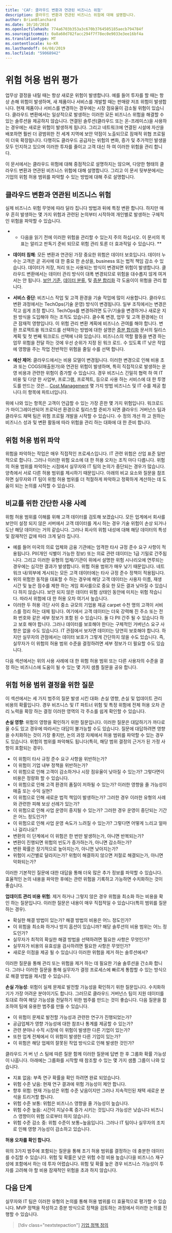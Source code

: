 ```yaml
---
title: 'CAF: 클라우드 변환과 연관된 비즈니스 위험'
description: 클라우드 변환과 연관된 비즈니스 위험에 대해 설명합니다.
author: BrianBlanchard
ms.date: 10/10/2018
ms.openlocfilehash: 774a6703b353a3c670b3764505185aecb794784f
ms.sourcegitcommit: 0a8a60d782facc294f7f78ec0e9033e3ee16bf4a
ms.translationtype: MT
ms.contentlocale: ko-KR
ms.lasthandoff: 04/08/2019
ms.locfileid: "59068942"
---
```

# <a name="evaluating-risk-tolerance"></a>위험 허용 범위 평가

업무상 결정을 내릴 때는 항상 새로운 위험이 발생합니다. 예를 들어 투자를 할 때는 항상 손해 위험이 발생하며, 새 제품이나 서비스를 개발할 때는 판매량 저조 위험이 발생합니다. 현재 제품이나 서비스를 변경하는 경우에는 시장 점유율이 감소될 위험이 있습니다. 클라우드 변환에서는 일상적으로 발생하는 이러한 모든 비즈니스 위험을 해결할 수 있는 솔루션을 제공하지 않습니다. 연결된 솔루션(클라우드 또는 온-프레미스)을 사용하는 경우에는 새로운 위험이 발생하게 됩니다. 그리고 네트워크에 연결된 시설에 자산을 배포하면 훨씬 더 광범위한 전 세계 지역에 보안 약점이 노출되므로 잠재적 위협 프로필이 더욱 확장됩니다. 다행히도 클라우드 공급자는 위험의 변화, 증가 및 추가적인 발생을 모두 인지하고 있으며 이러한 투자를 줄이고 고객 대신 하 여 이러한 위험을 관리 합니다.

이 문서에서는 클라우드 위험에 대해 중점적으로 설명하지는 않으며, 다양한 형태의 클라우드 변환과 연관된 비즈니스 위험에 대해 설명합니다. 그리고 이 문서 뒷부분에서는 기업의 위험 허용 범위를 파악할 수 있는 방법에 대해 주로 설명합니다.

<!-- markdownlint-disable MD026 -->

## <a name="what-business-risks-are-associated-with-a-cloud-transformation"></a>클라우드 변환과 연관된 비즈니스 위험

실제 비즈니스 위험 무엇에 따라 달라 집니다 방법과 뒤에 특정 변환 합니다. 하지만 매우 흔히 발생하는 몇 가지 위험과 관련된 논의부터 시작하여 개인별로 발생하는 구체적인 위험을 파악할 수 있습니다.

* * 다음을 읽기 전에 이러한 위험을 관리할 수 있는지 주의 하십시오. 이 문서의 목표는 알리고 판독기 준비 되므로 위험 관리 토론 더 효과적일 수 있습니다. **

- **데이터 침해**: 모든 변환과 연관된 가장 중요한 위험은 데이터 보호입니다. 데이터 누수는 고객은 곧 귀사에 대 한 중요 한 손상을, business 또는 법적 책임 감소 수 있습니다. 데이터가 저장, 처리 또는 사용되는 방식이 변경되면 위험이 발생합니다. 클라우드 변환에서는 데이터 관리 방식이 대폭 변경되므로 위험을 대수롭지 않게 여겨서는 안 됩니다. [보안 기준](../security-baseline/overview.md), [데이터 분류](./what-is-data-classification.md), 및 [증분 합리화](../../digital-estate/rationalize.md#incremental-rationalization) 각 도움이이 위험을 관리 합니다.

- **서비스 중단**: 비즈니스 작업 및 고객 환경을 기술 작업에 많이 사용합니다. 클라우드 변환 과정에서는 TechOps(기술 운영) 방식이 변경됩니다. 일부 조직에서는 변경은 작고 쉽게 조정 합니다. TechOps를 변경하려면 도구/기술을 변경하거나 새로운 지원 방식을 도입해야 하는 조직도 있습니다. 클수록 변경, 업무 및 고객 환경에는 더 큰 잠재적 영향입니다. 이 위험 관리 변환 계획에 비즈니스 관여를 해야 합니다. 변환 프로젝트용 워크로드를 선택하는 방법에 대한 설명은 [증분 합리화](../../digital-estate/rationalize.md#incremental-rationalization) 문서의 릴리스 계획 및 첫 번째 워크로드 선택에 나와 있습니다. 비즈니스의 역할 활동을 변경 하는 업무 위험을 전달 하는 것에 우선 순위가 지정 된 워크 로드. 수 있도록 IT 낮은 작업에 영향을 주는 작업 전반적인 위험을 줄일 수를 선택 합니다.

- **예산 제어**: 클라우드에서는 비용 모델이 변경됩니다. 이러한 변경으로 인해 비용 초과 또는 COGS(매출원가)와 연관된 위험이 발생하며, 특히 직접적으로 발생하는 운영 비용과 관련한 위험이 증가할 수 있습니다. 경우 비즈니스 긴밀히 협력 하 여 IT 비용 및 다양 한 사업부, 프로그램, 프로젝트, 등으로 사용 하는 서비스에 대 한 투명도를 만드는 것은... [Cost Management](../cost-management/overview.md) 몇 가지 방법 비즈니스 및 IT 수를 제공 합니다.이 항목에 파트너입니다.

위에 나와 있는 항목은 고객이 언급할 수 있는 가장 흔한 몇 가지 위험입니다. 워크로드가 마이그레이션되어 프로덕션 환경으로 릴리스할 준비가 되면 클라우드 거버넌스 팀과 클라우드 채택 팀은 위험 프로필 개발을 시작할 수 있습니다. 수 정의 개선 하 고 원하는 비즈니스 성과 및 변환 활동에 따라 위험을 관리 하는 대화에 대 한 준비 합니다.

## <a name="understanding-risk-tolerance"></a>위험 허용 범위 파악

위험을 파악하는 작업은 매우 직접적인 프로세스입니다. IT 관련 위험은 산업 표준 일반적으로 합니다. 그러나 이러한 위험 요소에 대 한 허용 오차는 조직 마다 다릅니다. 위험의 허용 범위를 파악하는 시점에서 실무자와 IT 팀의 논의가 중단되는 경우가 많습니다. 양측에서 서로 다른 허용 범위를 제시하기 때문입니다. 아래의 비교 요소와 질문을 참조하면 실무자와 IT 팀이 위험 허용 범위를 더 적절하게 파악하고 정확하게 계산하는 데 도움이 되는 논의를 시작할 수 있습니다.

## <a name="simple-use-case-for-comparison"></a>비교를 위한 간단한 사용 사례

위험 허용 범위를 이해를 위해 고객 데이터를 검토해 보겠습니다. 모든 업계에서 회사를 보안이 설정 되지 않은 서버에서 고객 데이터를 게시 하는 경우 기술 위험이 손상 되거나 도난 해당 데이터는 거의 같습니다. 그러나 회사의 위험 내성에 대해 해당 데이터의 특성 및 잠재적인 값에 따라 크게 달라 집니다.

- 예를 들어 미국의 의료 업체와 금융 기관에는 엄격한 타사 규정 준수 요구 사항이 적용됩니다. PII(개인 식별이 가능한 정보) 또는 의료 관련 데이터는 1급 기밀로 간주됩니다. 그리고 이러한 유형의 업체/기관이 위에서 설명한 위험 시나리오에 연루되는 경우에는 심각한 결과가 발생합니다. 위험 허용 범위가 매우 낮기 때문입니다. 네트워크 내/외부에 게시되는 모든 고객 데이터에는 타사 규정 준수 정책이 적용됩니다.
- 위의 위험한 동작을 대표할 수 하는 경우에 해당 고객 데이터는 사용자 이름, 재생 시간 및 높은 점수를 제한 하는 게임 회사를으로 중요 한 모든 결과 낮아질 수 있습니다 하지 않습니다. 보안 되지 않은 데이터 위험 상태인 동안에 미치는 위험 작습니다. 따라서 위험에 대 한 허용 오차 여기서 높습니다.
- 이러한 두 허용 극단 사이 중소 규모의 기업용 제공 carpet 수천 명의 고객이 서비스를 정리 하는 대체 됩니다. 여기에서 고객 데이터는 더욱 강력해 진 주소 또는 전화 번호와 같은 세부 정보가 포함 된 수 있습니다. 둘 다 PII 간주 될 수 있습니다 하 고 보호 해야 합니다. 그러나 데이터를 보호해야 한다는 구체적인 거버넌스 요구 사항은 없을 수도 있습니다. IT 관점에서 보자면 데이터는 당연히 보호해야 합니다. 하지만 실무자의 관점에서는 데이터 보호가 그렇게 간단하지 않을 수도 있습니다. 즉, 실무자가 이 위험의 허용 범위 수준을 결정하려면 세부 정보가 더 필요할 수도 있습니다.

다음 섹션에서는 위의 사용 사례에 대 한 위험 허용 범위 또는 다른 사용자의 수준을 결정 하는 비즈니스에 도움이 될 수 있는 몇 가지 샘플 질문을 공유 합니다.

## <a name="risk-tolerance-questions"></a>위험 허용 범위 결정을 위한 질문

이 섹션에서는 세 가지 범주의 질문 발생 시킨 대화: 손실 영향, 손실 및 업데이트 관리 비용의 확률입니다. 경우 비즈니스 및 IT 파트너 위험 및 특정 위험에 전체 허용 오차 관리 노력을 확장 하는 결정 이러한 영역의 각 주소를 쉽게 확인할 수 있습니다.

**손실 영향**: 위험의 영향을 확인하기 위한 질문입니다. 이러한 질문은 대답하기가 까다로울 수도 있고 경우에 따라서는 대답이 불가능할 수도 있습니다. 질문에 대답하려면 영향을 수치화하는 것이 가장 좋지만, 논의 과정 자체에서 허용 범위를 파악할 수 있는 경우도 있습니다. 위험의 범위를 파악해도 됩니다(특히, 해당 범위 결정의 근거가 된 가정 사항이 포함되는 경우).

- 이 위험이 타사 규정 준수 요구 사항을 위반하는가?
- 이 위험이 기업 내부 정책을 위반하는가?
- 이 위험으로 인해 고객이 감소하거나 시장 점유율이 낮아질 수 있는가? 그렇다면이 비용은 정량화 할 수 있습니다.
- 이 위험으로 인해 고객 환경의 품질이 저하될 수 있는가? 이러한 영향을 줄 가능성이 매출 또는 수익 실현?
- 이 위험으로 인해 새로운 법적 책임이 발생하는가? 그러한 경우 이러한 유형의 사례와 관련한 피해 보상 선례가 있는가?
- 이 위험으로 인해 사업 운영이 중지될 수 있는가? 그러한 경우 운영이 중단되는 기간은 어느 정도인가?
- 이 위험으로 인해 사업 운영 속도가 느려질 수 있는가? 그렇다면 어떻게 느리고 얼마나 걸리나요?
- 변환의 이 단계에서 이 위험은 한 번만 발생하는가, 아니면 반복되는가?
- 변환이 진행되면 위험의 빈도가 증가하는가, 아니면 감소하는가?
- 변환 확률은 장기적으로 높아지는가, 아니면 낮아지는가?
- 위험이 시간별로 달라지는가? 위험이 해결하지 않으면 저절로 해결되는가, 아니면 악화되는가?

이러한 기본적인 질문에 대한 대답을 통해 더욱 많은 추가 정보를 파악할 수 있습니다. 효율적인 논의 내용을 파악한 후에는 관련 위험을 기록하고 가능하면 수치화하는 것이 좋습니다.

**업데이트 관리 비용 위험**: 제거 하거나 그렇지 않은 경우 위험을 최소화 하는 비용을 확인 하는 질문입니다. 이러한 질문은 내용이 매우 직접적일 수 있습니다(특히 범위를 질문하는 경우).

- 확실한 해결 방법이 있는가? 해결 방법의 비용은 어느 정도인가?
- 이 위험을 최소화 하거나 방지 옵션이 있습니까? 해당 솔루션의 비용 범위는 어느 정도인가?
- 실무자가 최적의 확실한 해결 방법을 선택하려면 필요한 사항은 무엇인가?
- 실무자가 비용의 유효성을 검사하려면 필요한 사항은 무엇인가?
- 새로운 이점을 제공 될 수 있습니다 이러한 위험을 제거 하는 솔루션에서?

이러한 질문을 통해 관리 또는 위험을 제거 하는 데 필요한 기술 솔루션을 간소화 합니다. 그러나 이러한 질문을 통해 실무자가 결정 프로세스에 빠르게 통합할 수 있는 방식으로 해결 방법을 제시할 수 있습니다.

**손실 가능성**: 위험이 실제 문제로 발전할 가능성을 확인하기 위한 질문입니다. 수치화하기가 가장 어려운 분야이기도 합니다. 그러므로 클라우드 거버넌스 팀이 지원 데이터를 토대로 하여 해당 가능성을 전달하기 위한 범주를 만드는 것이 좋습니다. 다음 질문을 참조하여 팀에 유용한 범주를 만들 수 있습니다.

- 이 위험이 문제로 발전할 가능성과 관련한 연구가 진행되었는가?
- 공급업체가 영향 가능성에 대한 참조나 통계를 제공할 수 있는가?
- 관련 분야나 수직 시장에 이 위험이 발생한 다른 기업이 있는가?
- 또한 업계 전체에서 이 위험이 발생한 다른 기업이 있는가?
- 이 위험은 해당 업체의 잘못된 작업 방식으로 인해 발생한 것인가?

클라우드 거 버 넌 스 팀에 따른 질문 함께 이러한 질문에 답변 한 후 그룹화 확률 가능성이 나옵니다. 아래에는 그룹화를 시작할 때 참조할 수 있는 몇 가지 샘플 그룹이 나와 있습니다.

- 지표 없음: 부족 연구 확률을 확인 하려면 완료 되었습니다.
- 위험 수준 낮음: 현재 연구 결과에 위험 가능성이 제안 합니다.
- 향후 위험: 현재 가능성은 위험 수준 낮음이지만 그러나 지속적인된 채택 새로운 분석을 트리거할 합니다.
- 위험 수준 보통: 위험은 비즈니스 영향을 줄 가능성이 높습니다.
- 위험 수준 높음: 시간이 지날수록 증가 시키는 것입니다 가능성은 낮습니다 비즈니스 영향이이 위험 으로부터 하지 않습니다.
- 위험 수준 감소 중: 위험 수준이 보통~높음입니다. 그러나 IT 팀이나 실무자의 조치로 인해 영향 가능성이 감소하고 있습니다.

**허용 오차를 확인 합니다.**

위의 3가지 범주에 포함되는 질문을 통해 초기 허용 범위를 결정하는 데 충분한 데이터를 수집할 수 있습니다. 위험 및 확률은 낮은 위험 수정 비용 높습니다을 비즈니스 재구성에 포함에서 하는 데 투자 어렵습니다. 위험 및 확률 높은 경우 비즈니스 가능성이 투자를 고려해 야 할 비용 잠재적인 위험을 초과 하지 않습니다.

## <a name="next-steps"></a>다음 단계

실무자와 IT 팀은 이러한 유형의 논의를 통해 허용 범위를 더 효율적으로 평가할 수 있습니다. MVP 정책을 작성하고 증분 방식으로 정책을 검토하는 과정에서 이러한 논의를 진행할 수 있습니다.

> [!div class="nextstepaction"]
> [기업 정책 정의](./define-policy.md)
